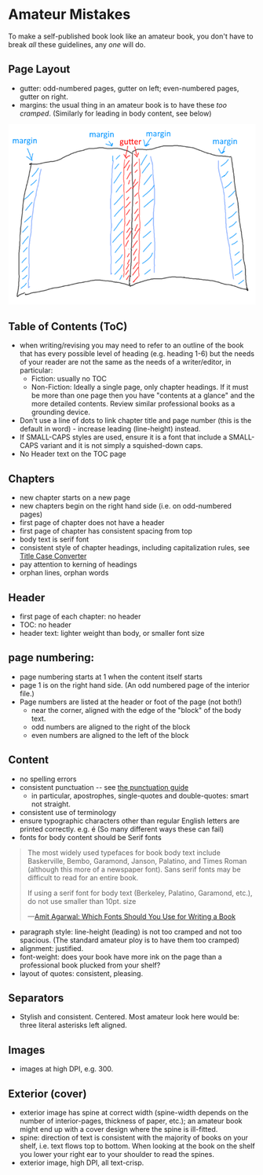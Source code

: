# Amateur Mistakes

To make a self-published book look like an amateur book, you don't have to break *all* these guidelines, any *one* will do.




## Page Layout

* gutter: odd-numbered pages, gutter on left; even-numbered pages, gutter on right.
* margins: the usual thing in an amateur book is to have these *too cramped*. (Similarly for leading in body content, see below)


![image showing the gutter as the part of the page that disappeares into the middle of the book](margin_gutter.png)


## Table of Contents (ToC)

 * when writing/revising you may need to refer to an outline of the book that has every possible level of heading (e.g. heading 1-6) but the needs of your reader are not the same as the needs of a writer/editor, in particular:
   * Fiction: usually no TOC
   * Non-Fiction: Ideally a single page, only chapter headings. If it must be more than one page then you have "contents at a glance" and the more detailed contents. Review similar professional books as a grounding device.   
 * Don't use a line of dots to link chapter title and page number (this is the default in word) - increase leading (line-height) instead.
 * If SMALL-CAPS styles are used, ensure it is a font that include a SMALL-CAPS variant and it is not simply a squished-down caps.
 * No Header text on the TOC page
 

## Chapters

 * new chapter starts on a new page
 * new chapters begin on the right hand side (i.e. on odd-numbered pages) 
 * first page of chapter does not have a header
 * first page of chapter has consistent spacing from top
 * body text is serif font
 * consistent style of chapter headings, including capitalization rules, see [Title Case Converter](https://titlecaseconverter.com/)
 * pay attention to kerning of headings
 * orphan lines, orphan words

## Header

 * first page of each chapter: no header
 * TOC: no header
 * header text: lighter weight than body, or smaller font size
 
## page numbering:

 * page numbering starts at 1 when the content itself starts
 * page 1 is on the right hand side. (An odd numbered page of the interior file.)
 * Page numbers are listed at the header or foot of the page (not both!)
   * near the corner, aligned with the edge of the "block" of the body text.
   * odd numbers are aligned to the right of the block
   * even numbers are aligned to the left of the block
 

## Content

 * no spelling errors
 * consistent punctuation -- see [the punctuation guide](https://www.thepunctuationguide.com/)
   * in particular, apostrophes, single-quotes and double-quotes: smart not straight.
 * consistent use of terminology
 * ensure typographic characters other than regular English letters are printed correctly. e.g. &eacute; (So many different ways these can fail)
 * fonts for body content should be Serif fonts

> The most widely used typefaces for book body text include Baskerville, Bembo, Garamond, Janson, Palatino, and Times Roman (although this more of a newspaper font). Sans serif fonts may be difficult to read for an entire book.
>
> If using a serif font for body text (Berkeley, Palatino, Garamond, etc.), do not use smaller than 10pt. size
>
> &mdash;[Amit Agarwal: Which Fonts Should You Use for Writing a Book](https://www.labnol.org/internet/blogging/which-fonts-should-you-use-for-writing-a-book/3141/)

 * paragraph style: line-height (leading) is not too cramped and not too spacious. (The standard amateur ploy is to have them too cramped)
 * alignment: justified.
 * font-weight: does your book have more ink on the page than a professional book plucked from your shelf?
 * layout of quotes: consistent, pleasing.
 
 


## Separators

 * Stylish and consistent. Centered. Most amateur look here would be: three literal asterisks left aligned. 

## Images

 * images at high DPI, e.g. 300.

## Exterior (cover)


<!-- TODO: picture: interior file, exterior file -->

 * exterior image has spine at correct width (spine-width depends on the number of interior-pages, thickness of paper, etc.); an amateur book might end up with a cover design where the spine is ill-fitted.
 * spine: direction of text is consistent with the majority of books on your shelf, i.e. text flows top to bottom. When looking at the book on the shelf you lower your right ear to your shoulder to read the spines.
 * exterior image, high DPI, all text-crisp.

